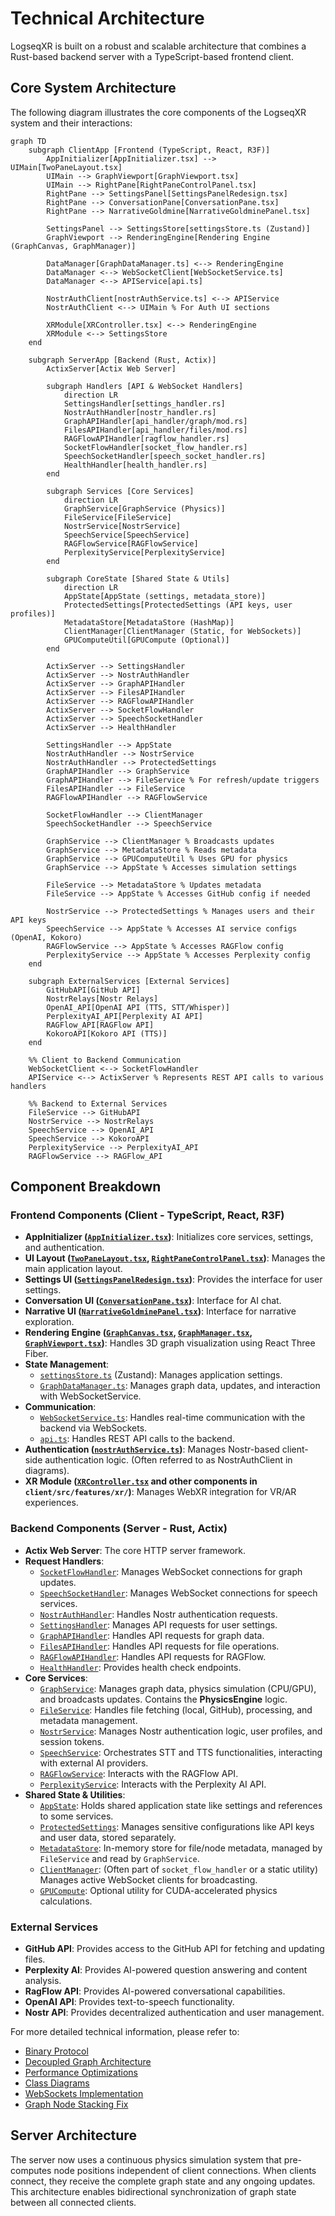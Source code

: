 # Technical Architecture

LogseqXR is built on a robust and scalable architecture that combines a Rust-based backend server with a TypeScript-based frontend client.

## Core System Architecture

The following diagram illustrates the core components of the LogseqXR system and their interactions:

```mermaid
graph TD
    subgraph ClientApp [Frontend (TypeScript, React, R3F)]
        AppInitializer[AppInitializer.tsx] --> UIMain[TwoPaneLayout.tsx]
        UIMain --> GraphViewport[GraphViewport.tsx]
        UIMain --> RightPane[RightPaneControlPanel.tsx]
        RightPane --> SettingsPanel[SettingsPanelRedesign.tsx]
        RightPane --> ConversationPane[ConversationPane.tsx]
        RightPane --> NarrativeGoldmine[NarrativeGoldminePanel.tsx]
        
        SettingsPanel --> SettingsStore[settingsStore.ts (Zustand)]
        GraphViewport --> RenderingEngine[Rendering Engine (GraphCanvas, GraphManager)]
        
        DataManager[GraphDataManager.ts] <--> RenderingEngine
        DataManager <--> WebSocketClient[WebSocketService.ts]
        DataManager <--> APIService[api.ts]
        
        NostrAuthClient[nostrAuthService.ts] <--> APIService
        NostrAuthClient <--> UIMain % For Auth UI sections
        
        XRModule[XRController.tsx] <--> RenderingEngine
        XRModule <--> SettingsStore
    end

    subgraph ServerApp [Backend (Rust, Actix)]
        ActixServer[Actix Web Server]
        
        subgraph Handlers [API & WebSocket Handlers]
            direction LR
            SettingsHandler[settings_handler.rs]
            NostrAuthHandler[nostr_handler.rs]
            GraphAPIHandler[api_handler/graph/mod.rs]
            FilesAPIHandler[api_handler/files/mod.rs]
            RAGFlowAPIHandler[ragflow_handler.rs]
            SocketFlowHandler[socket_flow_handler.rs]
            SpeechSocketHandler[speech_socket_handler.rs]
            HealthHandler[health_handler.rs]
        end

        subgraph Services [Core Services]
            direction LR
            GraphService[GraphService (Physics)]
            FileService[FileService]
            NostrService[NostrService]
            SpeechService[SpeechService]
            RAGFlowService[RAGFlowService]
            PerplexityService[PerplexityService]
        end
        
        subgraph CoreState [Shared State & Utils]
            direction LR
            AppState[AppState (settings, metadata_store)]
            ProtectedSettings[ProtectedSettings (API keys, user profiles)]
            MetadataStore[MetadataStore (HashMap)]
            ClientManager[ClientManager (Static, for WebSockets)]
            GPUComputeUtil[GPUCompute (Optional)]
        end

        ActixServer --> SettingsHandler
        ActixServer --> NostrAuthHandler
        ActixServer --> GraphAPIHandler
        ActixServer --> FilesAPIHandler
        ActixServer --> RAGFlowAPIHandler
        ActixServer --> SocketFlowHandler
        ActixServer --> SpeechSocketHandler
        ActixServer --> HealthHandler

        SettingsHandler --> AppState
        NostrAuthHandler --> NostrService
        NostrAuthHandler --> ProtectedSettings
        GraphAPIHandler --> GraphService
        GraphAPIHandler --> FileService % For refresh/update triggers
        FilesAPIHandler --> FileService
        RAGFlowAPIHandler --> RAGFlowService
        
        SocketFlowHandler --> ClientManager
        SpeechSocketHandler --> SpeechService

        GraphService --> ClientManager % Broadcasts updates
        GraphService --> MetadataStore % Reads metadata
        GraphService --> GPUComputeUtil % Uses GPU for physics
        GraphService --> AppState % Accesses simulation settings

        FileService --> MetadataStore % Updates metadata
        FileService --> AppState % Accesses GitHub config if needed

        NostrService --> ProtectedSettings % Manages users and their API keys
        SpeechService --> AppState % Accesses AI service configs (OpenAI, Kokoro)
        RAGFlowService --> AppState % Accesses RAGFlow config
        PerplexityService --> AppState % Accesses Perplexity config
    end

    subgraph ExternalServices [External Services]
        GitHubAPI[GitHub API]
        NostrRelays[Nostr Relays]
        OpenAI_API[OpenAI API (TTS, STT/Whisper)]
        PerplexityAI_API[Perplexity AI API]
        RAGFlow_API[RAGFlow API]
        KokoroAPI[Kokoro API (TTS)]
    end

    %% Client to Backend Communication
    WebSocketClient <--> SocketFlowHandler
    APIService <--> ActixServer % Represents REST API calls to various handlers

    %% Backend to External Services
    FileService --> GitHubAPI
    NostrService --> NostrRelays
    SpeechService --> OpenAI_API
    SpeechService --> KokoroAPI
    PerplexityService --> PerplexityAI_API
    RAGFlowService --> RAGFlow_API
```

## Component Breakdown

### Frontend Components (Client - TypeScript, React, R3F)

-   **AppInitializer ([`AppInitializer.tsx`](../../client/src/app/AppInitializer.tsx))**: Initializes core services, settings, and authentication.
-   **UI Layout ([`TwoPaneLayout.tsx`](../../client/src/app/TwoPaneLayout.tsx), [`RightPaneControlPanel.tsx`](../../client/src/app/components/RightPaneControlPanel.tsx))**: Manages the main application layout.
-   **Settings UI ([`SettingsPanelRedesign.tsx`](../../client/src/features/settings/components/panels/SettingsPanelRedesign.tsx))**: Provides the interface for user settings.
-   **Conversation UI ([`ConversationPane.tsx`](../../client/src/app/components/ConversationPane.tsx))**: Interface for AI chat.
-   **Narrative UI ([`NarrativeGoldminePanel.tsx`](../../client/src/app/components/NarrativeGoldminePanel.tsx))**: Interface for narrative exploration.
-   **Rendering Engine ([`GraphCanvas.tsx`](../../client/src/features/graph/components/GraphCanvas.tsx), [`GraphManager.tsx`](../../client/src/features/graph/components/GraphManager.tsx), [`GraphViewport.tsx`](../../client/src/features/graph/components/GraphViewport.tsx))**: Handles 3D graph visualization using React Three Fiber.
-   **State Management**:
    -   [`settingsStore.ts`](../../client/src/store/settingsStore.ts) (Zustand): Manages application settings.
    -   [`GraphDataManager.ts`](../../client/src/features/graph/managers/graphDataManager.ts): Manages graph data, updates, and interaction with WebSocketService.
-   **Communication**:
    -   [`WebSocketService.ts`](../../client/src/services/WebSocketService.ts): Handles real-time communication with the backend via WebSockets.
    -   [`api.ts`](../../client/src/services/api.ts): Handles REST API calls to the backend.
-   **Authentication ([`nostrAuthService.ts`](../../client/src/services/nostrAuthService.ts))**: Manages Nostr-based client-side authentication logic. (Often referred to as NostrAuthClient in diagrams).
-   **XR Module ([`XRController.tsx`](../../client/src/features/xr/components/XRController.tsx) and other components in `client/src/features/xr/`)**: Manages WebXR integration for VR/AR experiences.

### Backend Components (Server - Rust, Actix)

-   **Actix Web Server**: The core HTTP server framework.
-   **Request Handlers**:
    -   [`SocketFlowHandler`](../../src/handlers/socket_flow_handler.rs): Manages WebSocket connections for graph updates.
    -   [`SpeechSocketHandler`](../../src/handlers/speech_socket_handler.rs): Manages WebSocket connections for speech services.
    -   [`NostrAuthHandler`](../../src/handlers/nostr_handler.rs): Handles Nostr authentication requests.
    -   [`SettingsHandler`](../../src/handlers/settings_handler.rs): Manages API requests for user settings.
    -   [`GraphAPIHandler`](../../src/handlers/api_handler/graph/mod.rs): Handles API requests for graph data.
    -   [`FilesAPIHandler`](../../src/handlers/api_handler/files/mod.rs): Handles API requests for file operations.
    -   [`RAGFlowAPIHandler`](../../src/handlers/ragflow_handler.rs): Handles API requests for RAGFlow.
    -   [`HealthHandler`](../../src/handlers/health_handler.rs): Provides health check endpoints.
-   **Core Services**:
    -   [`GraphService`](../../src/services/graph_service.rs): Manages graph data, physics simulation (CPU/GPU), and broadcasts updates. Contains the **PhysicsEngine** logic.
    -   [`FileService`](../../src/services/file_service.rs): Handles file fetching (local, GitHub), processing, and metadata management.
    -   [`NostrService`](../../src/services/nostr_service.rs): Manages Nostr authentication logic, user profiles, and session tokens.
    -   [`SpeechService`](../../src/services/speech_service.rs): Orchestrates STT and TTS functionalities, interacting with external AI providers.
    -   [`RAGFlowService`](../../src/services/ragflow_service.rs): Interacts with the RAGFlow API.
    -   [`PerplexityService`](../../src/services/perplexity_service.rs): Interacts with the Perplexity AI API.
-   **Shared State & Utilities**:
    -   [`AppState`](../../src/app_state.rs): Holds shared application state like settings and references to some services.
    -   [`ProtectedSettings`](../../src/models/protected_settings.rs): Manages sensitive configurations like API keys and user data, stored separately.
    -   [`MetadataStore`](../../src/models/metadata.rs): In-memory store for file/node metadata, managed by `FileService` and read by `GraphService`.
    -   [`ClientManager`](../../src/handlers/socket_flow_handler.rs): (Often part of `socket_flow_handler` or a static utility) Manages active WebSocket clients for broadcasting.
    -   [`GPUCompute`](../../src/utils/gpu_compute.rs): Optional utility for CUDA-accelerated physics calculations.

### External Services

- **GitHub API**: Provides access to the GitHub API for fetching and updating files.
- **Perplexity AI**: Provides AI-powered question answering and content analysis.
- **RagFlow API**: Provides AI-powered conversational capabilities.
- **OpenAI API**: Provides text-to-speech functionality.
- **Nostr API**: Provides decentralized authentication and user management.

For more detailed technical information, please refer to:
- [Binary Protocol](../technical/binary-protocol.md)
- [Decoupled Graph Architecture](../technical/decoupled-graph-architecture.md)
- [Performance Optimizations](../technical/performance.md)
- [Class Diagrams](../technical/class-diagrams.md)
- [WebSockets Implementation](../api/websocket-updated.md)
- [Graph Node Stacking Fix](../technical/graph-node-stacking-fix.md)

## Server Architecture

The server now uses a continuous physics simulation system that pre-computes node positions independent of client connections. When clients connect, they receive the complete graph state and any ongoing updates. This architecture enables bidirectional synchronization of graph state between all connected clients.